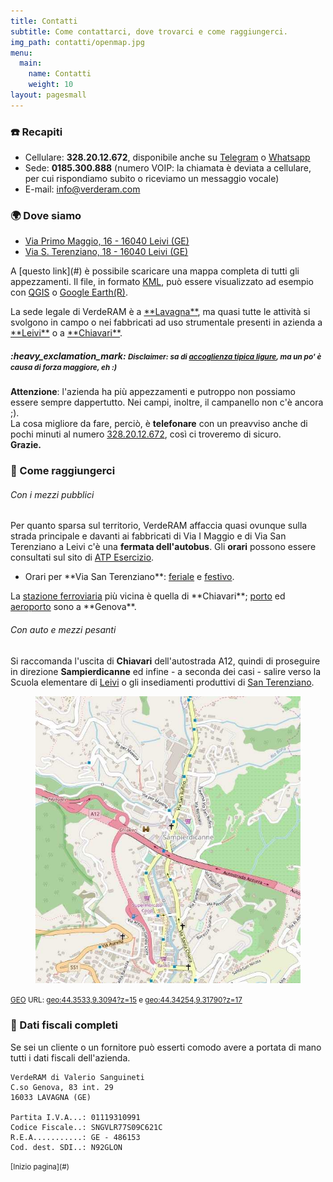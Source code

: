 ```yaml
---
title: Contatti
subtitle: Come contattarci, dove trovarci e come raggiungerci. 
img_path: contatti/openmap.jpg
menu:
  main:
    name: Contatti
    weight: 10
layout: pagesmall
---
```


### :phone: Recapiti

- Cellulare: **328.20.12.672**, disponibile anche su <a href="https://t.me/macerie5" target="_blank" title="Telegram">Telegram</a> o <a href="https://wa.me/393282012672" target="_blank" title="Whatsapp">Whatsapp</a>
- Sede: **0185.300.888** (numero VOIP: la chiamata è deviata a cellulare, per cui rispondiamo subito o riceviamo un messaggio vocale)
- E-mail: <a href="mailto:info+web@verderam.com">info@verderam.com</a>


### :earth_africa: Dove siamo
<ul>
  <li><a href="https://goo.gl/maps/TpXAxfntzStcx3Zn8" data-no-instant target="_blank" title="Visualizza la mappa ed ottieni indicazioni stradali">Via Primo Maggio, 16 - 16040 Leivi (GE)</a></li>
  <li><a href="https://goo.gl/maps/yxUfHdUPh8qrvbZCA" data-no-instant target="_blank" title="Visualizza la mappa ed ottieni indicazioni stradali">Via S. Terenziano, 18 - 16040 Leivi (GE)</a></li>
</ul>
<p>
  A [questo link](#) è possibile scaricare una mappa completa di tutti gli appezzamenti. Il file, in formato <a href="https://developers.google.com/kml/?gl=IT&hl=it" target="_blank">KML</a>, può essere visualizzato ad esempio con <a href="https://www.qgis.org" target="_blank">QGIS</a> o <a href="https://earth.google.com" target="_blank">Google Earth(R)</a>.
</p>
La sede legale di VerdeRAM è a <a href="http://www.comune.lavagna.ge.it" target="_blank" title="Sito istituzionale del Comune di Lavagna">**Lavagna**</a>, ma quasi tutte le attività si svolgono in campo o nei fabbricati ad uso strumentale presenti in azienda a <a href="http://www.comune.leivi.ge.it" target="_blank" title="Sito istituzionale del Comune di Leivi">**Leivi**</a>
o a <a href="http://www.comune.chiavari.ge.it" target="_blank" title="Sito istituzionale del Comune di Chiavari">**Chiavari**</a>.

<div class="note">
  <h5>
  :heavy_exclamation_mark: 
    <small class="b i">Disclaimer: sa di <a href="https://youtu.be/ytHHRj545FE" target="_blank">accoglienza tipica ligure</a>, ma un po' è causa di forza maggiore, eh :)</small>
  </h5> 
  <b>Attenzione</b>: l'azienda ha più appezzamenti e putroppo non possiamo essere sempre dappertutto. Nei campi, inoltre, il campanello non c'è ancora ;). <br />La cosa migliore da fare, perciò, è <b>telefonare</b> con un preavviso anche di pochi minuti al numero <a class="b" href="tel:+393282012672">328.20.12.672</a>, così ci troveremo di sicuro.<br />
  <b>Grazie.</b>
</div>

### :tractor: Come raggiungerci

###### Con i mezzi pubblici
Per quanto sparsa sul territorio, VerdeRAM affaccia quasi ovunque sulla strada principale e davanti ai fabbricati di Via I Maggio e di Via San Terenziano a Leivi c'è una <b>fermata dell'autobus</b>. Gli <b>orari</b> possono essere consultati sul sito di <a href="https://www.atpesercizio.it/cartina.php" target="_blank">ATP Esercizio</a>.
<ul>
  <li>
    Orari per **Via San Terenziano**: <a href="https://www.atpesercizio.it/Orari201908091602/orari_TC/3_13_31_A_R_fer.pdf" target="_blank" title="Orario autobus feriale">feriale</a> 
    e <a href="https://www.atpesercizio.it/Orari201908091602/orari_TC/3_13_31_A_R_fes.pdf" target="_blank" title="Orario autobus festivo">festivo</a>.
  </li>
</ul>
La <a href="https://www.trenitalia.com/" target="_blank" title="Trenitalia - Orari">stazione ferroviaria</a> più vicina è quella di **Chiavari**;
<a href="https://www.portsofgenova.com" target="_blank" title="Autorità di sistema Portuale del Mar Ligure Occidentale">porto</a> ed 
<a href="https://www.airport.genova.it" target="_blank" title="Aeroporto di Genova">aeroporto</a> sono a **Genova**.

###### Con auto e mezzi pesanti

Si raccomanda l'uscita di **Chiavari** dell'autostrada A12, quindi di proseguire in direzione **Sampierdicanne** ed infine - a seconda dei casi - salire verso la Scuola elementare di <a href="https://goo.gl/maps/TpXAxfntzStcx3Zn8" data-no-instant target="_blank" title="Visualizza la mappa ed ottieni indicazioni stradali">Leivi</a> o gli insediamenti produttivi di <a href="https://goo.gl/maps/yxUfHdUPh8qrvbZCA" data-no-instant target="_blank" title="Visualizza la mappa ed ottieni indicazioni stradali">San Terenziano</a>. <br />
<figure class="ac">
<a href="https://osm.org/go/xX2DuMqU--?m=" target="_blank" title="clicca sull'immagine per visualizzare la cartina stradale">
  <img loading="lazy" src="openmap.jpg" alt="" />
  </a>
</figure>
<p class="ac">
<small>
  <a href="https://en.wikipedia.org/wiki/Geo_URI_scheme" target="_blank">GEO</a> URL: <a href="geo:44.3533,9.3094?z=15" target="_blank">geo:44.3533,9.3094?z=15</a> e <a href="geo:44.34254,9.31790?z=17" target="_blank">geo:44.34254,9.31790?z=17</a>
  </small>
</p>



<!-- 
### :clock9: Orari

L'intenzione è quella di allinearci al sole ed ai ritmi di un tempo, per cui quando c'è luce tendenzialmente dovremmo essere in campo: molto più a lungo d'estate ed assai meno in inverno, quindi. 
-->
### :pencil: Dati fiscali completi  
Se sei un cliente o un fornitore può esserti comodo avere a portata di mano tutti i dati fiscali dell'azienda. 

```
​VerdeRAM di Valerio Sanguineti
C.so Genova, 83 int. 29
16033 LAVAGNA (GE)

Partita I.V.A...: 01119310991 
Codice Fiscale..: SNGVLR77S09C621C 
R.E.A...........: GE - 486153
Cod. dest. SDI..: N92GLON
```

<p class="ar">
  <small>
  [Inizio pagina](#)
  </small>
</p>
<!-- https://laurakalbag.com/processing-responsive-images-with-hugo/ -->
